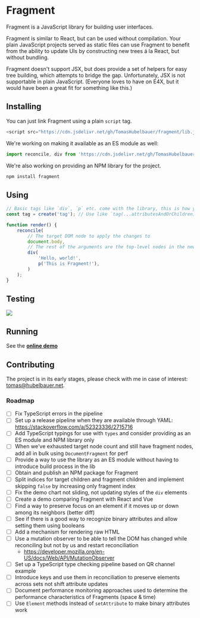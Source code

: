 # Fragment

Fragment is a JavaScript library for building user interfaces.

Fragment is similar to React, but can be used without compilation.
Your plain JavaScript projects served as static files can use Fragment to benefit from the
ability to update UIs by constructing new trees á la React, but without bundling.

Fragment doesn't support JSX, but does provide a set of helpers for easy tree building,
which attempts to bridge the gap. Unfortunately, JSX is not supportable in plain JavaScript.
(Everyone loves to have on E4X, but it would have been a great fit for something like this.)

## Installing

You can just link Fragment using a plain `script` tag.

```js
<script src="https://cdn.jsdelivr.net/gh/TomasHubelbauer/fragment/lib.js"></script>
```

We're working on making it available as an ES module as well:

```js
import reconcile, div from 'https://cdn.jsdelivr.net/gh/TomasHubelbauer/fragment/lib.js';
```

We're also working on providing an NPM library for the project.

```sh
npm install fragment
```

## Using

```js
// Basic tags like `div`, `p` etc. come with the library, this is how you add support for any tag
const tag = create('tag'); // Use like `tag(...attributesAndOrChildren)`

function render() {
    reconcile(
        // The target DOM node to apply the changes to
        document.body,
        // The rest of the arguments are the top-level nodes in the new rootless tree
        div(
            'Hello, world!',
            p('This is Fragment!'),
        )
    );
}
```

## Testing

[
  ![](https://tomashubelbauer.visualstudio.com/fragment/_apis/build/status/fragment-CI?branchName=master)
](https://tomashubelbauer.visualstudio.com/fragment/_build/latest?definitionId=13?branchName=master)

## Running

See the [**online demo**](https://tomashubelbauer.github.io/fragment/)

## Contributing

The project is in its early stages, please check with me in case of interest: [tomas@hubelbauer.net](tomas@hubelbauer.net).

### Roadmap

- [ ] Fix TypeScript errors in the pipeline
- [ ] Set up a release pipeline when they are available through YAML: https://stackoverflow.com/a/52323336/2715716
- [ ] Add TypeScript typings for use with `types` and consider providing as an ES module and NPM library only
- [ ] When we've exhausted target node count and still have fragment nodes, add all in bulk using `DocumentFragment` for perf
- [ ] Provide a way to use the library as an ES module without having to introduce build process in the lib
- [ ] Obtain and publish an NPM package for Fragment
- [ ] Split indices for target children and fragment children and implement skipping `false` by increasing only fragment index
- [ ] Fix the demo chart not sliding, not updating styles of the `div` elements
- [ ] Create a demo comparing Fragment with React and Vue
- [ ] Find a way to preserve focus on an element if it moves up or down among its neighbors (better diff)
- [ ] See if there is a good way to recognize binary attributes and allow setting them using booleans
- [ ] Add a mechanism for rendering raw HTML
- [ ] Use a mutation observer to be able to tell the DOM has changed while reconciling but not by us and restart reconciliation
  - https://developer.mozilla.org/en-US/docs/Web/API/MutationObserver
- [ ] Set up a TypeScript type checking pipeline based on QR channel example
- [ ] Introduce keys and use them in reconciliation to preserve elements across sets not shift attribute updates
- [ ] Document performance monitoring approaches used to determine the performance characteristics of Fragments (space & time)
- [ ] Use `Element` methods instead of `setAttribute` to make binary attributes work

